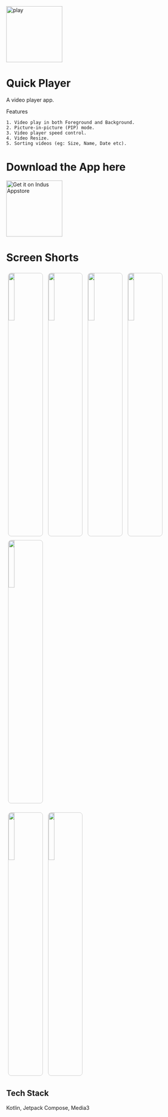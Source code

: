 
<img src="https://github.com/user-attachments/assets/0dce2ba0-6b7a-430b-b0f9-0fa73effa672" alt="play" height="150"/>

# Quick Player

A video player app.

Features 

    1. Video play in both Foreground and Background.
    2. Picture-in-picture (PIP) mode.
    3. Video player speed control.
    4. Video Resize.
    5. Sorting videos (eg: Size, Name, Date etc).


# Download the App here

<a href="https://indusapp.store/qyqaxbtn" target="_blank" rel="noopener noreferrer">
  <img alt="Get it on Indus Appstore" src="https://docstore.indusappstore.com/public/external/developerdashboard-static/badge-black-background-english.png" width="150"/>
</a>

    

# Screen Shorts

<p>
  <img src="https://github.com/user-attachments/assets/a0302a6c-8407-45ad-a5fc-785ddb040cc2" width="18%" style="border:1px solid #ccc; border-radius:8px; margin:5px;" />
  <img src="https://github.com/user-attachments/assets/1605bc1e-c8a7-464b-93ad-e86e811bfdbe" width="18%" style="border:1px solid #ccc; border-radius:8px; margin:5px;" />
  <img src="https://github.com/user-attachments/assets/5a1bc797-aad5-4966-b91b-f13ca89e3928" width="18%" style="border:1px solid #ccc; border-radius:8px; margin:5px;" />
  <img src="https://github.com/user-attachments/assets/25cf0a5c-f50a-4893-97dc-c389880731a0" width="18%" style="border:1px solid #ccc; border-radius:8px; margin:5px;" />
  <img src="https://github.com/user-attachments/assets/b6d8964d-2da6-4c50-8b44-393e5cc726c1" width="18%" style="border:1px solid #ccc; border-radius:8px; margin:5px;" />
</p>
<p>
  <img src="https://github.com/user-attachments/assets/d2a94895-25fb-4ed3-a904-9af63ecac30f" width="18%" style="border:1px solid #ccc; border-radius:8px; margin:5px;" />
  <img src="https://github.com/user-attachments/assets/83b65fb0-82bf-4963-b364-6c5a057cd6d0" width="18%" style="border:1px solid #ccc; border-radius:8px; margin:5px;" />
</p>




## Tech Stack

Kotlin, Jetpack Compose, Media3

